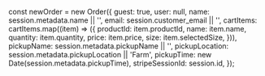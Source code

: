 const newOrder = new Order({
  guest: true,
  user: null,
  name: session.metadata.name || '',
  email: session.customer_email || '',
  cartItems: cartItems.map((item) => ({
    productId: item.productId,
    name: item.name,
    quantity: item.quantity,
    price: item.price,
    size: item.selectedSize,
  })),
  pickupName: session.metadata.pickupName || '',
  pickupLocation: session.metadata.pickupLocation || 'Farm',
  pickupTime: new Date(session.metadata.pickupTime),
  stripeSessionId: session.id,
});
